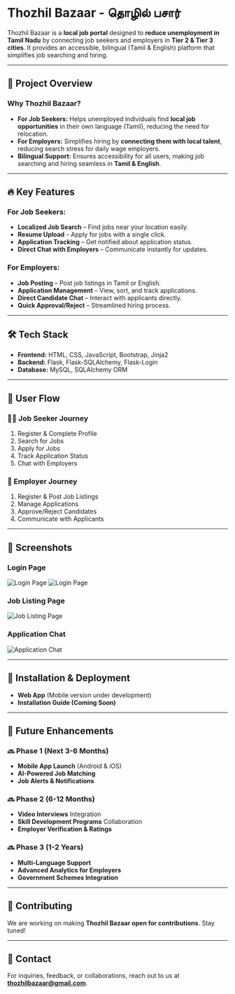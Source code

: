 # Thozhil Bazaar - தொழில் பசார்

Thozhil Bazaar is a **local job portal** designed to **reduce unemployment in Tamil Nadu** by connecting job seekers and employers in **Tier 2 & Tier 3 cities**. It provides an accessible, bilingual (Tamil & English) platform that simplifies job searching and hiring.

---

## 🚀 Project Overview
### Why Thozhil Bazaar?
- **For Job Seekers:** Helps unemployed individuals find **local job opportunities** in their own language (Tamil), reducing the need for relocation.
- **For Employers:** Simplifies hiring by **connecting them with local talent**, reducing search stress for daily wage employers.
- **Bilingual Support:** Ensures accessibility for all users, making job searching and hiring seamless in **Tamil & English**.

---

## 🔥 Key Features
### For Job Seekers:
- **Localized Job Search** – Find jobs near your location easily.
- **Resume Upload** – Apply for jobs with a single click.
- **Application Tracking** – Get notified about application status.
- **Direct Chat with Employers** – Communicate instantly for updates.

### For Employers:
- **Job Posting** – Post job listings in Tamil or English.
- **Application Management** – View, sort, and track applications.
- **Direct Candidate Chat** – Interact with applicants directly.
- **Quick Approval/Reject** – Streamlined hiring process.

---

## 🛠 Tech Stack
- **Frontend:** HTML, CSS, JavaScript, Bootstrap, Jinja2
- **Backend:** Flask, Flask-SQLAlchemy, Flask-Login
- **Database:** MySQL, SQLAlchemy ORM

---

## 📌 User Flow
### 👨‍💼 Job Seeker Journey
1. Register & Complete Profile
2. Search for Jobs
3. Apply for Jobs
4. Track Application Status
5. Chat with Employers

### 🏢 Employer Journey
1. Register & Post Job Listings
2. Manage Applications
3. Approve/Reject Candidates
4. Communicate with Applicants

---

## 📸 Screenshots

### Login Page
![Login Page](screenshots/login_tamil.png)
![Login Page](screenshots/login_english.png)

### Job Listing Page
![Job Listing Page](screenshots/job_listing_filtering.png)

### Application Chat
![Application Chat](screenshots/sample_chat.png)

---

## 🔧 Installation & Deployment
- **Web App** (Mobile version under development)
- **Installation Guide (Coming Soon)**

---

## 📅 Future Enhancements
### 🔜 Phase 1 (Next 3-6 Months)
- **Mobile App Launch** (Android & iOS)
- **AI-Powered Job Matching**
- **Job Alerts & Notifications**

### 🔜 Phase 2 (6-12 Months)
- **Video Interviews** Integration
- **Skill Development Programs** Collaboration
- **Employer Verification & Ratings**

### 🔜 Phase 3 (1-2 Years)
- **Multi-Language Support**
- **Advanced Analytics for Employers**
- **Government Schemes Integration**

---

## 🤝 Contributing
We are working on making **Thozhil Bazaar open for contributions**. Stay tuned!

---

## 📩 Contact
For inquiries, feedback, or collaborations, reach out to us at **thozhilbazaar@gmail.com**.

